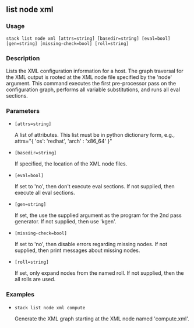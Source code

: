 ## list node xml

### Usage

`stack list node xml [attrs=string] [basedir=string] [eval=bool] [gen=string] [missing-check=bool] [roll=string]`

### Description

Lists the XML configuration information for a host. The graph
	traversal for the XML output is rooted at the XML node file
	specified by the 'node' argument. This command executes the first
	pre-processor pass on the configuration graph, performs all
	variable substitutions, and runs all eval sections.

### Parameters
* `[attrs=string]`

   A list of attributes. This list must be in python dictionary form,
	e.g., attrs="{ 'os': 'redhat', 'arch' : 'x86_64' }"
* `[basedir=string]`

   If specified, the location of the XML node files.
* `[eval=bool]`

   If set to 'no', then don't execute eval sections. If not
	supplied, then execute all eval sections.
* `[gen=string]`

   If set, the use the supplied argument as the program for the
	2nd pass generator. If not supplied, then use 'kgen'.
* `[missing-check=bool]`

   If set to 'no', then disable errors regarding missing nodes.
	If not supplied, then print messages about missing nodes.
* `[roll=string]`

   If set, only expand nodes from the named roll. If not
	supplied, then the all rolls are used.

### Examples

* `stack list node xml compute`

   Generate the XML graph starting at the XML node named 'compute.xml'.



